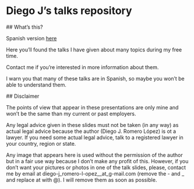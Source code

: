 # Diego J’s talks repository


## What’s this?

Spanish version [here](LEEME.md)

Here you’ll found the talks I have given about many topics during my free time.

Contact me if you’re interested in more information about them.

I warn you that many of these talks are in Spanish, so maybe you won’t be able to understand them.

## Disclaimer

The points of view that appear in these presentations are only mine and won’t be the same than my current or past employers.

Any legal advice given in these slides must not be taken (in any way) as actual legal advice because the author (Diego J. Romero López) is ot a lawyer. If you need some actual legal advice, talk to a registered lawyer in your country, region or state.

Any image that appears here is used without the permission of the author but in a fair use way because I don’t make any profit of this. However, if you don’t want your pictures or photos in one of the talk slides, please, contact me by email at diego-j_romero-l-opez__at_g-mail.com (remove the - and _ and replace at with @). I will remove them as soon as possible.